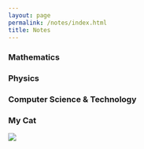```yaml
---
layout: page
permalink: /notes/index.html
title: Notes
---
```




### Mathematics


### Physics


### Computer Science & Technology

### My Cat



<div>
<img src="/images/cat.JPG">
</div>
<br>


